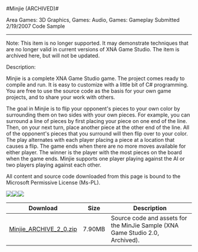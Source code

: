 #Minjie (ARCHIVED)#

Area
Games: 3D Graphics, Games: Audio, Games: Gameplay
Submitted
2/19/2007
Code Sample

---

Note: This item is no longer supported. It may demonstrate techniques that are no longer valid in current versions of XNA Game Studio. The item is archived here, but will not be updated.

Description:

Minjie is a complete XNA Game Studio game. The project comes ready to compile and run. It is easy to customize with a little bit of C# programming. You are free to use the source code as the basis for your own game projects, and to share your work with others.

The goal in Minjie is to flip your opponent's pieces to your own color by surrounding them on two sides with your own pieces. For example, you can surround a line of pieces by first placing your piece on one end of the line. Then, on your next turn, place another piece at the other end of the line. All of the opponent's pieces that you surround will then flip over to your color. The play alternates with each player placing a piece at a location that causes a flip. The game ends when there are no more moves available for either player. The winner is the player with the most pieces on the board when the game ends. Minjie supports one player playing against the AI or two players playing against each other.


All content and source code downloaded from this page is bound to the Microsoft Permissive License (Ms-PL).

![](https://github.com/nkast/XNAGameStudio/blob/master/Images/XNA_Minjie_01_small.jpg)![](https://github.com/nkast/XNAGameStudio/blob/master/Images/XNA_Minjie_02_small.jpg)![](https://github.com/nkast/XNAGameStudio/blob/master/Images/XNA_Minjie_03_small.jpg)

		

Download | Size | Description
---|---|---|
[Minjie_ARCHIVE_2_0.zip](https://github.com/nkast/XNAGameStudio/blob/master/Samples/Minjie_ARCHIVE_2_0.zip?raw=true) | 7.90MB | Source code and assets for the MinJie Sample (XNA Game Studio 2.0, Archived). 